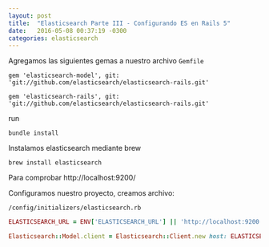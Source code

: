 ```yaml
---
layout: post
title:  "Elasticsearch Parte III - Configurando ES en Rails 5"
date:   2016-05-08 00:37:19 -0300
categories: elasticsearch
---
```


Agregamos las siguientes gemas a nuestro archivo ```Gemfile```

```
gem 'elasticsearch-model', git: 'git://github.com/elasticsearch/elasticsearch-rails.git'

gem 'elasticsearch-rails', git: 'git://github.com/elasticsearch/elasticsearch-rails.git'
```
run

```
bundle install
```

Instalamos elasticsearch mediante brew

```
brew install elasticsearch
```

Para comprobar http://localhost:9200/

Configuramos nuestro proyecto, creamos archivo:

```
/config/initializers/elasticsearch.rb
```

```ruby
ELASTICSEARCH_URL = ENV['ELASTICSEARCH_URL'] || 'http://localhost:9200'

Elasticsearch::Model.client = Elasticsearch::Client.new host: ELASTICSEARCH_URL
```


